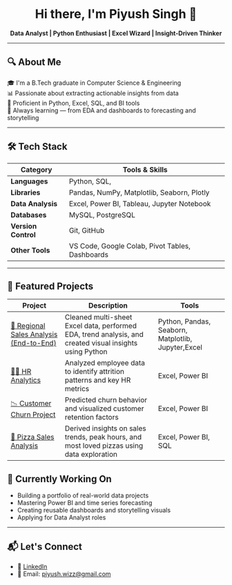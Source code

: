<h1 align="center">Hi there, I'm Piyush Singh 👋</h1>
<p align="center">
  <b>Data Analyst | Python Enthusiast | Excel Wizard | Insight-Driven Thinker</b>
</p>

---

## 🔍 About Me

🎓 I'm a B.Tech graduate in Computer Science & Engineering  
📊 Passionate about extracting actionable insights from data  
💼 Proficient in Python, Excel, SQL, and BI tools  
🚀 Always learning — from EDA and dashboards to forecasting and storytelling

---

## 🛠️ Tech Stack

| Category         | Tools & Skills                                                                 |
|------------------|---------------------------------------------------------------------------------|
| **Languages**     | Python, SQL,                                                           |
| **Libraries**     | Pandas, NumPy, Matplotlib, Seaborn, Plotly                                     |
| **Data Analysis** | Excel, Power BI, Tableau, Jupyter Notebook                                     |
| **Databases**     | MySQL, PostgreSQL                                                              |
| **Version Control**| Git, GitHub                                                                   |
| **Other Tools**   | VS Code, Google Colab, Pivot Tables, Dashboards              |

---

## 📌 Featured Projects

| Project | Description | Tools |
|--------|-------------|-------|
| [🧭 Regional Sales Analysis (End-to-End)]([https://github.com/Piyush-1000/Reginal-Sales-Analysis-End-to-End-](https://github.com/Piyush-1000/Reginal-Sales-Analysis-End-to-End-.git)) | Cleaned multi-sheet Excel data, performed EDA, trend analysis, and created visual insights using Python | Python, Pandas, Seaborn, Matplotlib, Jupyter,Excel |
| [👩‍💼 HR Analytics]([https://github.com/Piyush-1000/HR-Analytics](https://github.com/Piyush-1000/HR-Analytics)) | Analyzed employee data to identify attrition patterns and key HR metrics | Excel, Power BI |
| [📉 Customer Churn Project]([https://github.com/Piyush-1000/Customer-Churn-Project](https://github.com/Piyush-1000/Customer-Churn-Project)) | Predicted churn behavior and visualized customer retention factors | Excel, Power BI |
| [🍕 Pizza Sales Analysis]([https://github.com/Piyush-1000/Pizza-Sales-Analysis-Project](https://github.com/Piyush-1000/Pizza-Sales-Analysis-Project)) | Derived insights on sales trends, peak hours, and most loved pizzas using data exploration | Excel, Power BI, SQL |


## 🎯 Currently Working On

- Building a portfolio of real-world data projects  
- Mastering Power BI and time series forecasting  
- Creating reusable dashboards and storytelling visuals  
- Applying for Data Analyst roles

---

## 📬 Let's Connect

- 💼 [LinkedIn](www.linkedin.com/in/piyush-singhh10)
- 📧 Email: piyush.wizz@gmail.com



